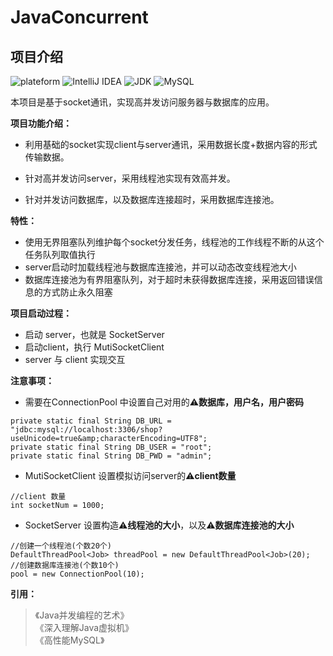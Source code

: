# JavaConcurrent

## 项目介绍

![plateform](https://img.shields.io/badge/plateform-windows-lightgrey.svg) 
![IntelliJ IDEA](https://img.shields.io/badge/IntelliJ%20IDEA-2018.1.2-8B0000.svg) 
![JDK](https://img.shields.io/badge/JDK-1.8.0_16-3A5FCD.svg) 
![MySQL](https://img.shields.io/badge/MySQL-8.0.16-brightgreen.svg) 


本项目是基于socket通讯，实现高并发访问服务器与数据库的应用。

**项目功能介绍：**

- 利用基础的socket实现client与server通讯，采用数据长度+数据内容的形式传输数据。

- 针对高并发访问server，采用线程池实现有效高并发。

- 针对并发访问数据库，以及数据库连接超时，采用数据库连接池。


**特性：**

- 使用无界阻塞队列维护每个socket分发任务，线程池的工作线程不断的从这个任务队列取值执行
- server启动时加载线程池与数据库连接池，并可以动态改变线程池大小
- 数据库连接池为有界阻塞队列，对于超时未获得数据库连接，采用返回错误信息的方式防止永久阻塞



**项目启动过程：**

- 启动 server，也就是 SocketServer
- 启动client，执行 MutiSocketClient
- server 与 client 实现交互


**注意事项：**

- 需要在ConnectionPool 中设置自己对用的⚠️**数据库，用户名，用户密码**
```
private static final String DB_URL = "jdbc:mysql://localhost:3306/shop?useUnicode=true&amp;characterEncoding=UTF8";
private static final String DB_USER = "root";
private static final String DB_PWD = "admin";
``` 
- MutiSocketClient 设置模拟访问server的⚠️**client数量**
```
//client 数量
int socketNum = 1000;
``` 
- SocketServer 设置构造⚠️**线程池的大小**，以及⚠️**数据库连接池的大小**
```
//创建一个线程池(个数20个)
DefaultThreadPool<Job> threadPool = new DefaultThreadPool<Job>(20);
//创建数据库连接池(个数10个)
pool = new ConnectionPool(10);
```

**引用：**
> 《Java并发编程的艺术》  
> 《深入理解Java虚拟机》  
> 《高性能MySQL》
